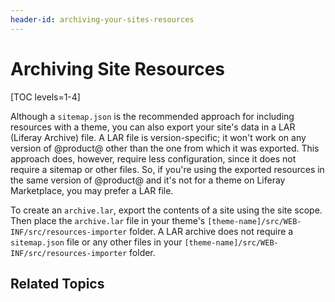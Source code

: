 ```yaml
---
header-id: archiving-your-sites-resources
---
```


# Archiving Site Resources

[TOC levels=1-4]

Although a `sitemap.json` is the recommended approach for including resources 
with a theme, you can also export your site's data in a LAR (Liferay Archive) 
file. A LAR file is version-specific; it won't work on any version of 
@product@ other than the one from which it was exported. This approach does, 
however, require less configuration, since it does not require a sitemap or 
other files. So, if you're using the exported resources in the same version of 
@product@ and it's not for a theme on Liferay Marketplace, you may prefer a LAR 
file. 

To create an `archive.lar`, export the contents of a site using the site scope. 
Then place the `archive.lar` file in your theme's 
`[theme-name]/src/WEB-INF/src/resources-importer` folder. A LAR archive does not 
require a `sitemap.json` file or any other files in your 
`[theme-name]/src/WEB-INF/src/resources-importer` folder. 

## Related Topics
